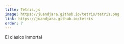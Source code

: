 ```yaml
---
title: Tetris.js
image: https://juandjara.github.io/tetris/tetris.png
link: https://juandjara.github.io/tetris
order: 7
---
```


El clásico inmortal

